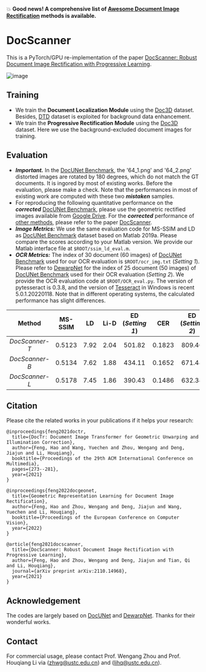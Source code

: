 :boom: **Good news! A comprehensive list of [Awesome Document Image Rectification](https://github.com/fh2019ustc/Awesome-Document-Image-Rectification) methods is available.** 

# DocScanner
This is a PyTorch/GPU re-implementation of the paper [DocScanner: Robust Document Image Rectification with Progressive Learning](https://drive.google.com/file/d/1mmCUj90rHyuO1SmpLt361youh-07Y0sD/view?usp=share_link).

![image](https://user-images.githubusercontent.com/50725551/209266364-aee68a88-090d-4f21-919a-092f19570d86.png)


## Training
- We train the **Document Localization Module** using the [Doc3D](https://github.com/fh2019ustc/doc3D-dataset) dataset. Besides, [DTD](https://www.robots.ox.ac.uk/~vgg/data/dtd/) dataset is exploited for background data enhancement.
- We train the **Progressive Rectification Module** using the [Doc3D](https://github.com/fh2019ustc/doc3D-dataset) dataset. Here we use the background-excluded document images for training.

## Evaluation
- ***Important.*** In the [DocUNet Benchmark](https://www3.cs.stonybrook.edu/~cvl/docunet.html), the '64_1.png' and '64_2.png' distorted images are rotated by 180 degrees, which do not match the GT documents. It is ingored by most of existing works. Before the evaluation, please make a check. Note that the performances in most of existing work are computed with these two ***mistaken*** samples.
- For reproducing the following quantitative performance on the ***corrected*** [DocUNet Benchmark](https://www3.cs.stonybrook.edu/~cvl/docunet.html), please use the geometric rectified images available from [Google Drive](https://drive.google.com/drive/folders/1QBe26xJwIl38sWqK2ZE9ke5nu0Mpr4dW?usp=sharing). For the ***corrected*** performance of [other methods](https://github.com/fh2019ustc/Awesome-Document-Image-Rectification), please refer to the paper [DocScanner](https://arxiv.org/pdf/2110.14968v2.pdf).
- ***Image Metrics:***  We use the same evaluation code for MS-SSIM and LD as [DocUNet Benchmark](https://www3.cs.stonybrook.edu/~cvl/docunet.html) dataset based on Matlab 2019a. Please compare the scores according to your Matlab version. We provide our Matlab interface file at ```$ROOT/ssim_ld_eval.m```.
- ***OCR Metrics:*** The index of 30 document (60 images) of [DocUNet Benchmark](https://www3.cs.stonybrook.edu/~cvl/docunet.html) used for our OCR evaluation is ```$ROOT/ocr_img.txt``` (*Setting 1*). Please refer to [DewarpNet](https://github.com/cvlab-stonybrook/DewarpNet) for the index of 25 document (50 images) of [DocUNet Benchmark](https://www3.cs.stonybrook.edu/~cvl/docunet.html) used for their OCR evaluation (*Setting 2*). We provide the OCR evaluation code at ```$ROOT/OCR_eval.py```. The version of pytesseract is 0.3.8, and the version of [Tesseract](https://digi.bib.uni-mannheim.de/tesseract/) in Windows is recent 5.0.1.20220118. Note that in different operating systems, the calculated performance has slight differences.

 
|      Method             |    MS-SSIM   |      LD     |   Li-D   |  ED (*Setting 1*)  |       CER      |      ED (*Setting 2*)   |  CER       |  Para. (M) |
|:-----------------------:|:------------:|:-----------:| :-------:|:----------------:|:--------------:|:---------------------:|:--------------:|:--------------:|
|    *DocScanner-T*       |     0.5123   |     7.92    |  2.04    |   501.82         |     0.1823     |    809.46             |     0.2068     |  2.6 |
|    *DocScanner-B*       |     0.5134   |     7.62    |  1.88    |   434.11         |     0.1652     |    671.48             |     0.1789     |  5.2 |
|    *DocScanner-L*       |     0.5178   |     7.45    |  1.86    |   390.43         |     0.1486     |    632.34             |     0.1648     |  8.5 |
 
## Citation
Please cite the related works in your publications if it helps your research:

```
@inproceedings{feng2021doctr,
  title={DocTr: Document Image Transformer for Geometric Unwarping and Illumination Correction},
  author={Feng, Hao and Wang, Yuechen and Zhou, Wengang and Deng, Jiajun and Li, Houqiang},
  booktitle={Proceedings of the 29th ACM International Conference on Multimedia},
  pages={273--281},
  year={2021}
}
```

```
@inproceedings{feng2022docgeonet,
  title={Geometric Representation Learning for Document Image Rectification},
  author={Feng, Hao and Zhou, Wengang and Deng, Jiajun and Wang, Yuechen and Li, Houqiang},
  booktitle={Proceedings of the European Conference on Computer Vision},
  year={2022}
}
```

```
@article{feng2021docscanner,
  title={DocScanner: Robust Document Image Rectification with Progressive Learning},
  author={Feng, Hao and Zhou, Wengang and Deng, Jiajun and Tian, Qi and Li, Houqiang},
  journal={arXiv preprint arXiv:2110.14968},
  year={2021}
}
```

## Acknowledgement
The codes are largely based on [DocUNet](https://www3.cs.stonybrook.edu/~cvl/docunet.html) and [DewarpNet](https://github.com/cvlab-stonybrook/DewarpNet). Thanks for their wonderful works.

## Contact
For commercial usage, please contact Prof. Wengang Zhou and Prof. Houqiang Li via ([zhwg@ustc.edu.cn](zhwg@ustc.edu.cn)) and ([lihq@ustc.edu.cn](lihq@ustc.edu.cn)).

